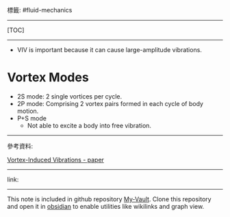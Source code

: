 標籤: #fluid-mechanics 

---

[TOC]

---

- VIV is important because it can cause large-amplitude vibrations.

# Vortex Modes

- 2S mode: 2 single vortices per cycle.
- 2P mode: Comprising 2 vortex pairs formed in each cycle of body motion.
- P+S mode
	- Not able to excite a body into free vibration.

---

參考資料:

[Vortex-Induced Vibrations - paper](https://www.annualreviews.org/doi/abs/10.1146/annurev.fluid.36.050802.122128)

---

link:


---

This note is included in github repository [My-Vault](https://github.com/LittleD3092/My-Vault.git). Clone this repository and open it in [obsidian](https://obsidian.md/) to enable utilities like wikilinks and graph view.